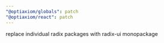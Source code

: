 ```yaml
---
"@optiaxiom/globals": patch
"@optiaxiom/react": patch
---
```


replace individual radix packages with radix-ui monopackage
